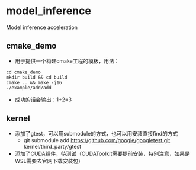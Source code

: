 # model_inference
Model inference acceleration


## cmake_demo
- 用于提供一个构建cmake工程的模板，用法：
```
cd cmake_demo
mkdir build && cd build
cmake .. && make -j16
./example/add/add 
```
- 成功的话会输出：1+2=3

## kernel 
- 添加了gtest，可以用submodule的方式，也可以用安装直接find的方式
    - git submodule add https://github.com/google/googletest.git kernel/third_party/gtest
- 添加了CUDA组件，待测试（CUDAToolkit需要提前安装，特别注意，如果是WSL需要去官网下载安装包）